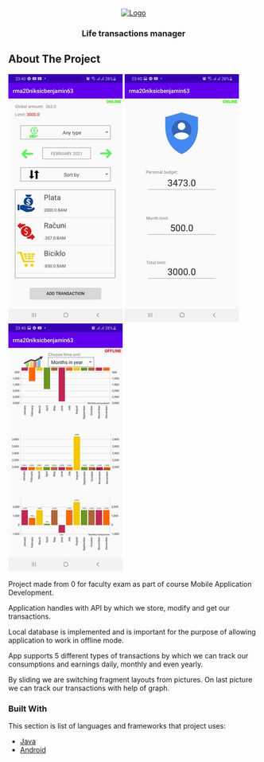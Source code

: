 <!-- PROJECT LOGO -->
<br />
<p align="center">
  <a href="https://github.com/bniksic1/LifeTransactionsManager">
    <img src="https://logodownload.org/wp-content/uploads/2015/05/android-logo-0-1.png" alt="Logo" width="80" height="80">
  </a>

  <h3 align="center">Life transactions manager</h3>
</p>



<!-- ABOUT THE PROJECT -->
## About The Project

![](pres1.jpg)
![](pres2.jpg)
![](pres3.jpg)

Project made from 0 for faculty exam as part of course Mobile Application Development.

Application handles with API by which we store, modify and get our transactions. 

Local database is implemented and is important for the purpose of allowing application to work in offline mode.

App supports 5 different types of transactions by which we can track our consumptions and earnings daily, monthly and even yearly.

By sliding we are switching fragment layouts from pictures. On last picture we can track our transactions with help of graph.

### Built With

This section is list of languages and frameworks that project uses:
* [Java]()
* [Android]()
